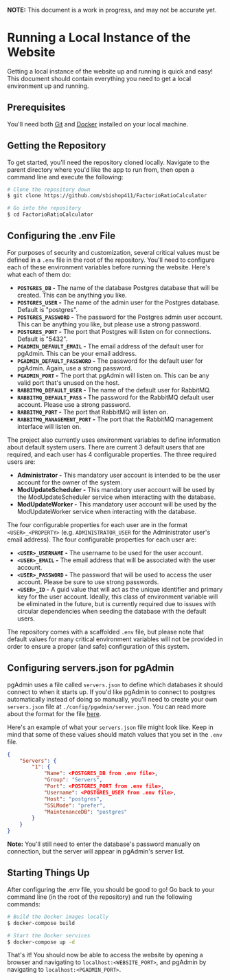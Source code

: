 **NOTE:** This document is a work in progress, and may not be accurate yet.

# Running a Local Instance of the Website
Getting a local instance of the website up and running is quick and easy! This document should contain everything you need to get a local environment up and running.

## Prerequisites
You'll need both [Git](https://git-scm.com/) and [Docker](https://www.docker.com/) installed on your local machine.

## Getting the Repository
To get started, you'll need the repository cloned locally. Navigate to the parent directory where you'd like the app to run from, then open a command line and execute the following:
```bash
# Clone the repository down
$ git clone https://github.com/sbishop411/FactorioRatioCalculator

# Go into the repository
$ cd FactorioRatioCalculator
```

## Configuring the .env File
For purposes of security and customization, several critical values must be defined in a `.env` file in the root of the repository. You'll need to configure each of these environment variables before running the website. Here's what each of them do:
* **`POSTGRES_DB` -** The name of the database Postgres database that will be created. This can be anything you like.
* **`POSTGRES_USER` -** The name of the admin user for the Postgres database. Default is "postgres".
* **`POSTGRES_PASSWORD` -** The password for the Postgres admin user account. This can be anything you like, but please use a strong password.
* **`POSTGRES_PORT` -** The port that Postgres will listen on for connections. Default is "5432".
* **`PGADMIN_DEFAULT_EMAIL` -** The email address of the default user for pgAdmin. This can be your email address.
* **`PGADMIN_DEFAULT_PASSWORD` -** The password for the default user for pgAdmin. Again, use a strong password.
* **`PGADMIN_PORT` -** The port that pgAdmin will listen on. This can be any valid port that's unused on the host.
* **`RABBITMQ_DEFAULT_USER` -** The name of the default user for RabbitMQ.
* **`RABBITMQ_DEFAULT_PASS` -** The password for the RabbitMQ default user account. Please use a strong password.
* **`RABBITMQ_PORT` -** The port that RabbitMQ will listen on.
* **`RABBITMQ_MANAGEMENT_PORT` -** The port that the RabbitMQ management interface will listen on.

The project also currently uses environment variables to define information about default system users. There are current 3 default users that are required, and each user has 4 configurable properties. The three required users are:
* **Administrator -** This mandatory user account is intended to be the user account for the owner of the system.
* **ModUpdateScheduler -** This mandatory user account will be used by the ModUpdateScheduler service when interacting with the database.
* **ModUpdateWorker -** This mandatory user account will be used by the ModUpdateWorker service when interacting with the database.

The four configurable properties for each user are in the format `<USER>_<PROPERTY>` (e.g. `ADMINISTRATOR_USER` for the Administrator user's email address). The four configurable properties for each user are:

* **`<USER>_USERNAME` -** The username to be used for the user account.
* **`<USER>_EMAIL` -** The email address that will be associated with the user account.
* **`<USER>_PASSWORD` -** The password that will be used to access the user account. Please be sure to use strong passwords.
* **`<USER>_ID` -** A guid value that will act as the unique identifier and primary key for the user account. Ideally, this class of environment variable will be eliminated in the future, but is currently required due to issues with circular dependencies when seeding the database with the default users.

The repository comes with a scaffolded `.env` file, but please note that default values for many critical environment variables will not be provided in order to ensure a proper (and safe) configuration of this system.

## Configuring servers.json for pgAdmin
pgAdmin uses a file called `servers.json` to define which databases it should connect to when it starts up. If you'd like pgAdmin to connect to postgres automatically instead of doing so manually, you'll need to create your own `servers.json` file at `./config/pgadmin/server.json`. You can read more about the format for the file [here](https://www.pgadmin.org/docs/pgadmin4/development/import_export_servers.html).

Here's an example of what your `servers.json` file might look like. Keep in mind that some of these values should match values that you set in the `.env` file.

``` json
{
    "Servers": {
        "1": {
            "Name": <POSTGRES_DB from .env file>,
            "Group": "Servers",
            "Port": <POSTGRES_PORT from .env file>,
            "Username": <POSTGRES_USER from .env file>,
            "Host": "postgres",
            "SSLMode": "prefer",
            "MaintenanceDB": "postgres"
        }
    }
}
```
**Note:** You'll still need to enter the database's password manually on connection, but the server will appear in pgAdmin's server list.


## Starting Things Up
After configuring the .env file, you should be good to go! Go back to your command line (in the root of the repository) and run the following commands:
``` bash
# Build the Docker images locally
$ docker-compose build

# Start the Docker services
$ docker-compose up -d
```

That's it! You should now be able to access the website by opening a browser and navigating to `localhost:<WEBSITE_PORT>`, and pgAdmin by navigating to `localhost:<PGADMIN_PORT>`.